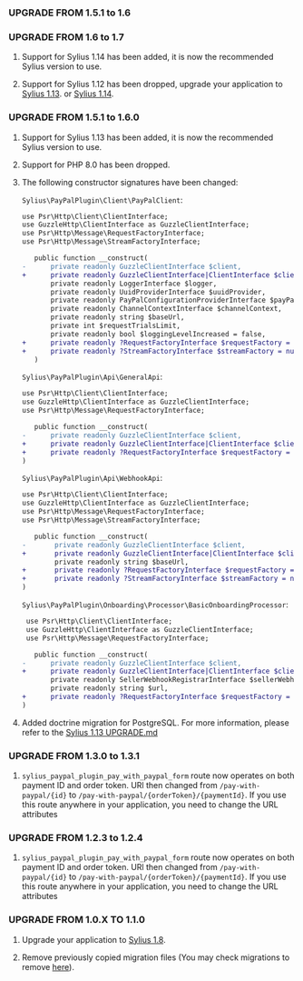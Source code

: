 ### UPGRADE FROM 1.5.1 to 1.6
### UPGRADE FROM 1.6 to 1.7

1. Support for Sylius 1.14 has been added, it is now the recommended Sylius version to use.

1. Support for Sylius 1.12 has been dropped, upgrade your application to [Sylius 1.13](https://github.com/Sylius/Sylius/blob/1.13/UPGRADE-1.13.md).
   or [Sylius 1.14](https://github.com/Sylius/Sylius/blob/1.14/UPGRADE-1.14.md).

### UPGRADE FROM 1.5.1 to 1.6.0

1. Support for Sylius 1.13 has been added, it is now the recommended Sylius version to use.

1. Support for PHP 8.0 has been dropped.

1. The following constructor signatures have been changed:

    `Sylius\PayPalPlugin\Client\PayPalClient`:
     ```diff
     use Psr\Http\Client\ClientInterface;
     use GuzzleHttp\ClientInterface as GuzzleClientInterface;
     use Psr\Http\Message\RequestFactoryInterface;
     use Psr\Http\Message\StreamFactoryInterface;
    
        public function __construct(
    -      private readonly GuzzleClientInterface $client, 
    +      private readonly GuzzleClientInterface|ClientInterface $client,
            private readonly LoggerInterface $logger,
            private readonly UuidProviderInterface $uuidProvider,
            private readonly PayPalConfigurationProviderInterface $payPalConfigurationProvider,
            private readonly ChannelContextInterface $channelContext,
            private readonly string $baseUrl,
            private int $requestTrialsLimit,
            private readonly bool $loggingLevelIncreased = false,
    +      private readonly ?RequestFactoryInterface $requestFactory = null,
    +      private readonly ?StreamFactoryInterface $streamFactory = null,
        )
     ```

   `Sylius\PayPalPlugin\Api\GeneralApi`:
     ```diff
     use Psr\Http\Client\ClientInterface;
     use GuzzleHttp\ClientInterface as GuzzleClientInterface;
     use Psr\Http\Message\RequestFactoryInterface;
   
        public function __construct(
   -      private readonly GuzzleClientInterface $client,
   +      private readonly GuzzleClientInterface|ClientInterface $client,
   +      private readonly ?RequestFactoryInterface $requestFactory = null,
    )
     ```

   `Sylius\PayPalPlugin\Api\WebhookApi`:
     ```diff
     use Psr\Http\Client\ClientInterface;
     use GuzzleHttp\ClientInterface as GuzzleClientInterface;
     use Psr\Http\Message\RequestFactoryInterface;
     use Psr\Http\Message\StreamFactoryInterface;
   
        public function __construct(
   -       private readonly GuzzleClientInterface $client,
   +       private readonly GuzzleClientInterface|ClientInterface $client,
             private readonly string $baseUrl,
   +       private readonly ?RequestFactoryInterface $requestFactory = null,
   +       private readonly ?StreamFactoryInterface $streamFactory = null,
    )
     ```

   `Sylius\PayPalPlugin\Onboarding\Processor\BasicOnboardingProcessor`:
     ```diff
      use Psr\Http\Client\ClientInterface;
      use GuzzleHttp\ClientInterface as GuzzleClientInterface;
      use Psr\Http\Message\RequestFactoryInterface;
   
        public function __construct(
   -      private readonly GuzzleClientInterface $client,
   +      private readonly GuzzleClientInterface|ClientInterface $client,
            private readonly SellerWebhookRegistrarInterface $sellerWebhookRegistrar,
            private readonly string $url,
   +      private readonly ?RequestFactoryInterface $requestFactory = null,
    )
     ```
   
1. Added doctrine migration for PostgreSQL. For more information, please refer to the [Sylius 1.13 UPGRADE.md](https://github.com/Sylius/Sylius/blob/1.13/UPGRADE-1.13.md)

### UPGRADE FROM 1.3.0 to 1.3.1

1. `sylius_paypal_plugin_pay_with_paypal_form` route now operates on both payment ID and order token. URl then changed from
   `/pay-with-paypal/{id}` to `/pay-with-paypal/{orderToken}/{paymentId}`. If you use this route anywhere in your application, you
   need to change the URL attributes

### UPGRADE FROM 1.2.3 to 1.2.4

1. `sylius_paypal_plugin_pay_with_paypal_form` route now operates on both payment ID and order token. URl then changed from
    `/pay-with-paypal/{id}` to `/pay-with-paypal/{orderToken}/{paymentId}`. If you use this route anywhere in your application, you
    need to change the URL attributes

### UPGRADE FROM 1.0.X TO 1.1.0

1. Upgrade your application to [Sylius 1.8](https://github.com/Sylius/Sylius/blob/master/UPGRADE-1.8.md).

1. Remove previously copied migration files (You may check migrations to remove [here](https://github.com/Sylius/PayPalPlugin/pull/160/files)).
